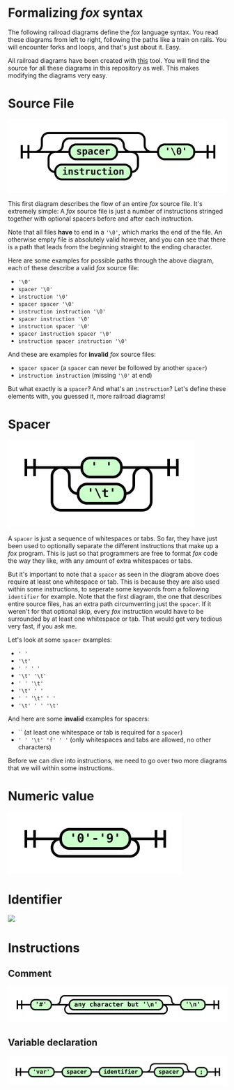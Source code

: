 # Formalizing *fox* syntax

The following railroad diagrams define the *fox* language syntax. You read these diagrams from left to right, following the paths like a train on rails. You will encounter forks and loops, and that's just about it. Easy.

All railroad diagrams have been created with [this](http://tabatkins.github.io/railroad-diagrams) tool. You will find the source for all these diagrams in this repository as well. This makes modifying the diagrams very easy.


# Source File

![](img/railroad-src-file.svg)

This first diagram describes the flow of an entire *fox* source file. It's extremely simple: A *fox* source file is just a number of instructions stringed together with optional spacers before and after each instruction.

Note that all files **have** to end in a `'\0'`, which marks the end of the file. An otherwise empty file is absolutely valid however, and you can see that there is a path that leads from the beginning straight to the ending character.

Here are some examples for possible paths through the above diagram, each of these describe a valid *fox* source file:

- `'\0'`
- `spacer '\0'`
- `instruction '\0'`
- `spacer spacer '\0'`
- `instruction instruction '\0'`
- `spacer instruction '\0'`
- `instruction spacer '\0'`
- `spacer instruction spacer '\0'`
- `instruction spacer instruction '\0'`

And these are examples for **invalid** *fox* source files:

- `spacer spacer` (a `spacer` can never be followed by another `spacer`)
- `instruction instruction` (missing `'\0'` at end) 

But what exactly is a `spacer`? And what's an `instruction`? Let's define these elements with, you guessed it, more railroad diagrams!


# Spacer

![](img/railroad-spacer.svg)

A `spacer` is just a sequence of whitespaces or tabs. So far, they have just been used to optionally separate the different instructions that make up a *fox* program. This is just so that programmers are free to format *fox* code the way they like, with any amount of extra whitespaces or tabs.

But it's important to note that a `spacer` as seen in the diagram above does require at least one whitespace or tab. This is because they are also used within some instructions, to seperate some keywords from a following `identifier` for example. Note that the first diagram, the one that describes entire source files, has an extra path circumventing just the `spacer`. If it weren't for that optional skip, every *fox* instruction would have to be surrounded by at least one whitespace or tab. That would get very tedious very fast, if you ask me.

Let's look at some `spacer` examples:

- `' '`
- `'\t'`
- `' ' ' '`
- `'\t' '\t'`
- `' ' '\t'`
- `'\t' ' '`
- `' ' '\t' ' '`
- `'\t' ' ' '\t'`

And here are some **invalid** examples for spacers:

- `` (at least one whitespace or tab is required for a `spacer`)
- `' ' '\t' 'f' ' '` (only whitespaces and tabs are allowed, no other characters)

Before we can dive into instructions, we need to go over two more diagrams that we will within some instructions.


# Numeric value

![](img/railroad-num-value.svg)


# Identifier

![](imgrailroad-identifier.svg)


# Instructions

## Comment

![](img/railroad-comment.svg)


## Variable declaration

![](img/railroad-var-declaration.svg)


